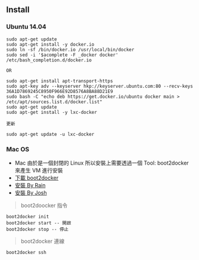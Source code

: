 ## Install

### Ubuntu 14.04

	sudo apt-get update
	sudo apt-get install -y docker.io
	sudo ln -sf /bin/docker.io /usr/local/bin/docker
	sudo sed -i '$acomplete -F _docker docker' /etc/bash_completion.d/docker.io
	
	OR
	
	sudo apt-get install apt-transport-https
	sudo apt-key adv --keyserver hkp://keyserver.ubuntu.com:80 --recv-keys 36A1D7869245C8950F966E92D8576A8BA88D21E9
	sudo bash -C "echo deb https://get.docker.io/ubuntu docker main > /etc/apt/sources.list.d/docker.list"
	sudo apt-get update
	sudo apt-get install -y lxc-docker
	
	更新
	
	sudo apt-get update -u lxc-docker
	
	  
### Mac OS

* Mac 由於是一個封閉的 Linux 所以安裝上需要透過一個 Tool: boot2docker 來產生 VM 進行安裝
* [下載 boot2docker](https://github.com/boot2docker/osx-installer/releases)
* [安裝 By Rain](http://ephrain.pixnet.net/blog/post/59556208)
* [安裝 By Josh](https://joshhu.gitbooks.io/docker_theory_install/content/DockerBible/mac_osboot2docker.html)

>	boot2doocker 指令

	boot2docker init
	boot2docker start -- 開啟
	boot2docker stop -- 停止

> boot2docker 連線
	
	boot2docker ssh